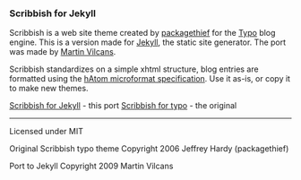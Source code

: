 ### Scribbish for Jekyll

Scribbish is a web site theme created by [packagethief][1] for the [Typo][2] blog engine.
This is a version made for [Jekyll][3], the static site generator. The port was made by [Martin Vilcans][4].

Scribbish standardizes on a simple xhtml structure, blog entries are formatted using the [hAtom microformat specification][5].
Use it as-is, or copy it to make new themes.

[Scribbish for Jekyll][6] - this port
[Scribbish for typo][7] - the original

[1]: http://quotedprintable.com/
[2]: http://wiki.github.com/fdv/typo/
[3]: http://github.com/mojombo/jekyll/
[4]: http://www.librador.com/
[5]: http://microformats.org/wiki/hatom
[6]: http://github.com/vilcans/scribbish-jekyll/
[7]: http://quotedprintable.com/pages/scribbish

---
Licensed under MIT

Original Scribbish typo theme Copyright 2006 Jeffrey Hardy (packagethief)

Port to Jekyll Copyright 2009 Martin Vilcans

